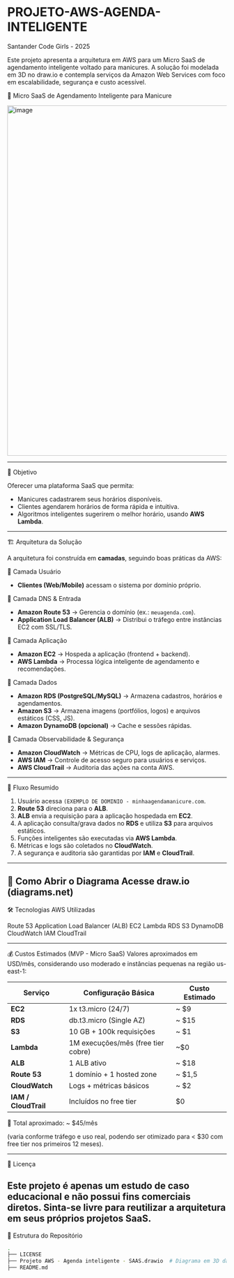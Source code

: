 # PROJETO-AWS-AGENDA-INTELIGENTE
Santander Code Girls - 2025

Este projeto apresenta a arquitetura em AWS para um Micro SaaS de agendamento inteligente voltado para manicures.   A solução foi modelada em 3D no draw.io e contempla serviços da Amazon Web Services com foco em escalabilidade, segurança e custo acessível.

💅 Micro SaaS de Agendamento Inteligente para Manicure

<img width="1446" height="803" alt="image" src="https://github.com/user-attachments/assets/039418fd-5fcd-430e-abff-1af7bda135a4" />

---

🎯 Objetivo

Oferecer uma plataforma SaaS que permita:
- Manicures cadastrarem seus horários disponíveis.  
- Clientes agendarem horários de forma rápida e intuitiva.  
- Algoritmos inteligentes sugerirem o melhor horário, usando **AWS Lambda**.  

---

🏗️ Arquitetura da Solução

A arquitetura foi construída em **camadas**, seguindo boas práticas da AWS:

🔹 Camada Usuário
- **Clientes (Web/Mobile)** acessam o sistema por domínio próprio.

🔹 Camada DNS & Entrada
- **Amazon Route 53** → Gerencia o domínio (ex.: `meuagenda.com`).  
- **Application Load Balancer (ALB)** → Distribui o tráfego entre instâncias EC2 com SSL/TLS.

🔹 Camada Aplicação
- **Amazon EC2** → Hospeda a aplicação (frontend + backend).  
- **AWS Lambda** → Processa lógica inteligente de agendamento e recomendações.

🔹 Camada Dados
- **Amazon RDS (PostgreSQL/MySQL)** → Armazena cadastros, horários e agendamentos.  
- **Amazon S3** → Armazena imagens (portfólios, logos) e arquivos estáticos (CSS, JS).  
- **Amazon DynamoDB (opcional)** → Cache e sessões rápidas.

🔹 Camada Observabilidade & Segurança
- **Amazon CloudWatch** → Métricas de CPU, logs de aplicação, alarmes.  
- **AWS IAM** → Controle de acesso seguro para usuários e serviços.  
- **AWS CloudTrail** → Auditoria das ações na conta AWS.

---

🔄 Fluxo Resumido

1. Usuário acessa `(EXEMPLO DE DOMINIO - minhaagendamanicure.com`.  
2. **Route 53** direciona para o **ALB**.  
3. **ALB** envia a requisição para a aplicação hospedada em **EC2**.  
4. A aplicação consulta/grava dados no **RDS** e utiliza **S3** para arquivos estáticos.  
5. Funções inteligentes são executadas via **AWS Lambda**.  
6. Métricas e logs são coletados no **CloudWatch**.  
7. A segurança e auditoria são garantidas por **IAM** e **CloudTrail**.

--- 
📖 Como Abrir o Diagrama
Acesse draw.io (diagrams.net)
--- 
🛠️ Tecnologias AWS Utilizadas

Route 53
Application Load Balancer (ALB)
EC2
Lambda
RDS
S3
DynamoDB
CloudWatch
IAM
CloudTrail

--- 
💰 Custos Estimados (MVP - Micro SaaS)
Valores aproximados em USD/mês, considerando uso moderado e instâncias pequenas na região us-east-1:

| Serviço              | Configuração Básica                | Custo Estimado |
| -------------------- | ---------------------------------- | -------------- |
| **EC2**              | 1x t3.micro (24/7)                 | ~ $9           |
| **RDS**              | db.t3.micro (Single AZ)            | ~ $15          |
| **S3**               | 10 GB + 100k requisições           | ~ $1           |
| **Lambda**           | 1M execuções/mês (free tier cobre) | ~$0            |
| **ALB**              | 1 ALB ativo                        | ~ $18          |
| **Route 53**         | 1 domínio + 1 hosted zone          | ~ $1,5         |
| **CloudWatch**       | Logs + métricas básicos            | ~ $2           |
| **IAM / CloudTrail** | Incluídos no free tier             | $0             |

🔹 Total aproximado: ~ $45/mês

(varia conforme tráfego e uso real, podendo ser otimizado para < $30 com free tier nos primeiros 12 meses).

--- 
📌 Licença

Este projeto é apenas um estudo de caso educacional e não possui fins comerciais diretos.
Sinta-se livre para reutilizar a arquitetura em seus próprios projetos SaaS.
--- 
📂 Estrutura do Repositório

```bash
.
├── LICENSE
├── Projeto AWS - Agenda inteligente - SAAS.drawio  # Diagrama em 3D da arquitetura
├── README.md 


